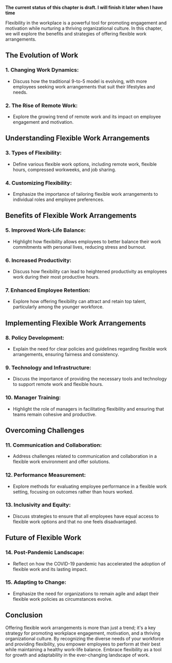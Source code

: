 **The current status of this chapter is draft. I will finish it later when I have time**

Flexibility in the workplace is a powerful tool for promoting engagement and motivation while nurturing a thriving organizational culture. In this chapter, we will explore the benefits and strategies of offering flexible work arrangements.

**The Evolution of Work**
-------------------------

### **1. Changing Work Dynamics:**

* Discuss how the traditional 9-to-5 model is evolving, with more employees seeking work arrangements that suit their lifestyles and needs.

### **2. The Rise of Remote Work:**

* Explore the growing trend of remote work and its impact on employee engagement and motivation.

**Understanding Flexible Work Arrangements**
--------------------------------------------

### **3. Types of Flexibility:**

* Define various flexible work options, including remote work, flexible hours, compressed workweeks, and job sharing.

### **4. Customizing Flexibility:**

* Emphasize the importance of tailoring flexible work arrangements to individual roles and employee preferences.

**Benefits of Flexible Work Arrangements**
------------------------------------------

### **5. Improved Work-Life Balance:**

* Highlight how flexibility allows employees to better balance their work commitments with personal lives, reducing stress and burnout.

### **6. Increased Productivity:**

* Discuss how flexibility can lead to heightened productivity as employees work during their most productive hours.

### **7. Enhanced Employee Retention:**

* Explore how offering flexibility can attract and retain top talent, particularly among the younger workforce.

**Implementing Flexible Work Arrangements**
-------------------------------------------

### **8. Policy Development:**

* Explain the need for clear policies and guidelines regarding flexible work arrangements, ensuring fairness and consistency.

### **9. Technology and Infrastructure:**

* Discuss the importance of providing the necessary tools and technology to support remote work and flexible hours.

### **10. Manager Training:**

* Highlight the role of managers in facilitating flexibility and ensuring that teams remain cohesive and productive.

**Overcoming Challenges**
-------------------------

### **11. Communication and Collaboration:**

* Address challenges related to communication and collaboration in a flexible work environment and offer solutions.

### **12. Performance Measurement:**

* Explore methods for evaluating employee performance in a flexible work setting, focusing on outcomes rather than hours worked.

### **13. Inclusivity and Equity:**

* Discuss strategies to ensure that all employees have equal access to flexible work options and that no one feels disadvantaged.

**Future of Flexible Work**
---------------------------

### **14. Post-Pandemic Landscape:**

* Reflect on how the COVID-19 pandemic has accelerated the adoption of flexible work and its lasting impact.

### **15. Adapting to Change:**

* Emphasize the need for organizations to remain agile and adapt their flexible work policies as circumstances evolve.

**Conclusion**
--------------

Offering flexible work arrangements is more than just a trend; it's a key strategy for promoting workplace engagement, motivation, and a thriving organizational culture. By recognizing the diverse needs of your workforce and providing flexibility, you empower employees to perform at their best while maintaining a healthy work-life balance. Embrace flexibility as a tool for growth and adaptability in the ever-changing landscape of work.
